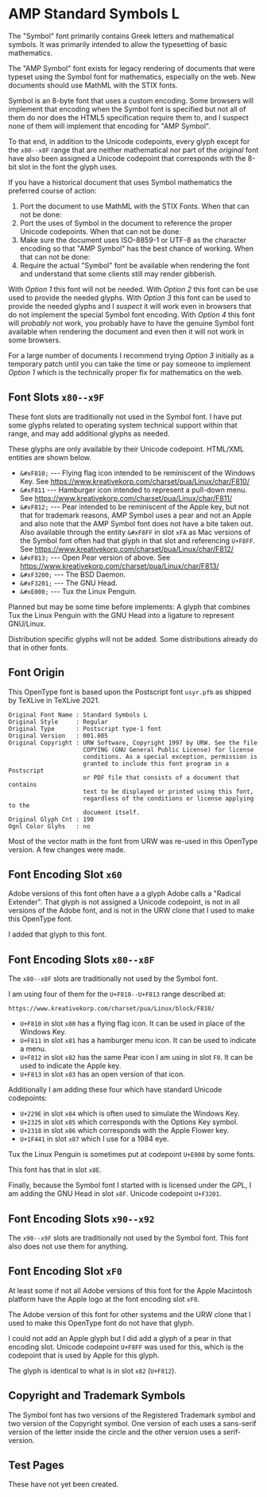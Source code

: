 AMP Standard Symbols L
======================

The "Symbol" font primarily contains Greek letters and mathematical symbols. It
was primarily intended to allow the typesetting of basic mathematics.

The "AMP Symbol" font exists for legacy rendering of documents that were typeset
using the Symbol font for mathematics, especially on the web. New documents
should use MathML with the STIX fonts.

Symbol is an 8-byte font that uses a custom encoding. Some browsers will
implement that encoding when the Symbol font is specified but not all of them do
nor does the HTML5 specification require them to, and I suspect none of them
will implement that encoding for "AMP Symbol".

To that end, in addition to the Unicode codepoints, every glyph except for the
`x80--x8F` range that are neither mathematical nor part of the *original* font
have also been assigned a Unicode codepoint that corresponds with the 8-bit slot
in the font the glyph uses.

If you have a historical document that uses Symbol mathematics the preferred
course of action:

1. Port the document to use MathML with the STIX Fonts. When that can not be
done:
2. Port the uses of Symbol in the document to reference the proper Unicode
codepoints. When that can not be done:
3. Make sure the document uses ISO-8859-1 or UTF-8 as the character encoding so
that "AMP Symbol" has the best chance of working. When that can not be done:
4. Require the actual "Symbol" font be available when rendering the font and
understand that some clients still may render gibberish.

With *Option 1* this font will not be needed. With *Option 2* this font can be
use used to provide the needed glyphs. With *Option 3* this font can be used to
provide the needed glyphs and I *suspect* it will work even in browsers that do
not implement the special Symbol font encoding. With *Option 4* this font will
*probably* not work, you probably have to have the genuine Symbol font available
when rendering the document and even then it will not work in some browsers.

For a large number of documents I recommend trying *Option 3* initially as a
temporary patch until you can take the time or pay someone to implement *Option
1* which is the technically proper fix for mathematics on the web.


Font Slots `x80--x9F`
---------------------

These font slots are traditionally not used in the Symbol font. I have put some
glyphs related to operating system technical support within that range, and may
add additional glyphs as needed.

These glyphs are only available by their Unicode codepoint. HTML/XML entities
are shown below.

* `&#xF810;` --- Flying flag icon intended to be reminiscent of the Windows Key.
See https://www.kreativekorp.com/charset/pua/Linux/char/F810/
* `&#xF811` --- Hamburger icon intended to represent a pull-down menu. See
https://www.kreativekorp.com/charset/pua/Linux/char/F811/
* `&#xF812;` --- Pear intended to be reminiscent of the Apple key, but not that
for trademark reasons, AMP Symbol uses a pear and not an Apple and also note
that the AMP Symbol font does not have a bite taken out. Also available through
the entity `&#xF8FF` in slot `xFA` as Mac versions of the Symbol font often had
that glyph in that slot and referencing `U+F8FF`. See
https://www.kreativekorp.com/charset/pua/Linux/char/F812/
* `&#xF813;` --- Open Pear version of above. See
https://www.kreativekorp.com/charset/pua/Linux/char/F813/
* `&#xF3200;` --- The BSD Daemon.
* `&#xF3201;` --- The GNU Head.
* `&#xE000;` --- Tux the Linux Penguin.

Planned but may be some time before implements: A glyph that combines Tux the
Linux Penguin with the GNU Head into a ligature to represent GNU/Linux.

Distribution specific glyphs will not be added. Some distributions already do
that in other fonts.


Font Origin
-----------

This OpenType font is based upon the Postscript font `usyr.pfb` as shipped by
TeXLive in TeXLive 2021.

    Original Font Name : Standard Symbols L
    Original Style     : Regular
    Original Type      : Postscript type-1 font
    Original Version   : 001.005
    Original Copyright : URW Software, Copyright 1997 by URW. See the file
                         COPYING (GNU General Public License) for license
                         conditions. As a special exception, permission is
                         granted to include this font program in a Postscript
                         or PDF file that consists of a document that contains
                         text to be displayed or printed using this font,
                         regardless of the conditions or license applying to the
                         document itself.
    Original Glyph Cnt : 190
    Ognl Color Glyhs   : no

Most of the vector math in the font from URW was re-used in this OpenType
version. A few changes were made.


Font Encoding Slot `x60`
------------------------

Adobe versions of this font often have a a glyph Adobe calls a "Radical
Extender". That glyph is not assigned a Unicode codepoint, is not in all
versions of the Adobe font, and is not in the URW clone that I used to make this
OpenType font.

I added that glyph to this font.


Font Encoding Slots `x80--x8F`
-----------------------------

The `x80--x8F` slots are traditionally not used by the Symbol font.

I am using four of them for the `U+F810--U+F813` range described at:

    https://www.kreativekorp.com/charset/pua/Linux/block/F810/

* `U+F810` in slot `x80` has a flying flag icon. It can be used in place of the Windows Key.
* `U+F811` in slot `x81` has a hamburger menu icon. It can be used to indicate a menu.
* `U+F812` in slot `x82` has the same Pear icon I am using in slot `F0`. It can be used to indicate the Apple key.
* `U+F813` in slot `x83` has an open version of that icon.

Additionally I am adding these four which have standard Unicode codepoints:

* `U+229E` in slot `x84` which is often used to simulate the Windows Key.
* `U+2325` in slot `x85` which corresponds with the Options Key symbol.
* `U+2318` in slot `x86` which corresponds with the Apple Flower key.
* `U+1F441` in slot `x87` which I use for a 1984 eye.

Tux the Linux Penguin is sometimes put at codepoint `U+E000` by some fonts.

This font has that in slot `x8E`.

Finally, because the Symbol font I started with is licensed under the GPL, I am
adding the GNU Head in slot `x8F`. Unicode codepoint `U+F3201`.


Font Encoding Slots `x90--x92`
------------------------------

The `x90--x9F` slots are traditionally not used by the Symbol font. This font
also does not use them for anything.


Font Encoding Slot `xF0`
------------------------

At least some if not all Adobe versions of this font for the Apple Macintosh
platform have the Apple logo at the font encoding slot `xF0`.

The Adobe version of this font for other systems and the URW clone that I used
to make this OpenType font do not have that glyph.

I could not add an Apple glyph but I did add a glyph of a pear in that encoding
slot. Unicode codepoint `U+F8FF` was used for this, which is the codepoint that
is used by Apple for this glyph.

The glyph is identical to what is in slot `x82` (`U+F812`).


Copyright and Trademark Symbols
-------------------------------

The Symbol font has two versions of the Registered Trademark symbol and two
version of the Copyright symbol. One version of each uses a sans-serif version
of the letter inside the circle and the other version uses a serif-version.


Test Pages
----------

These have not yet been created.
